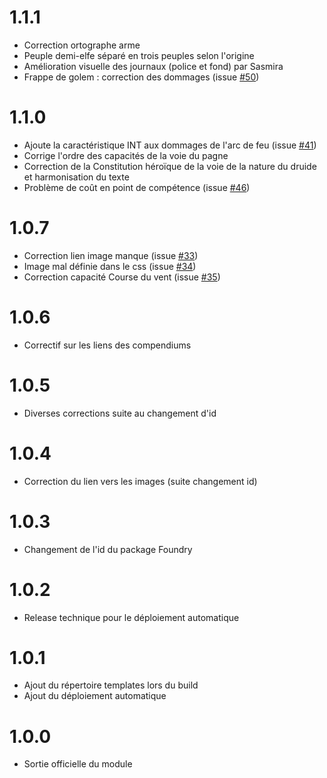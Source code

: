 # 1.1.1
- Correction ortographe arme
- Peuple demi-elfe séparé en trois peuples selon l'origine
- Amélioration visuelle des journaux (police et fond) par Sasmira
- Frappe de golem : correction des dommages (issue [#50](https://github.com/BlackBookEditions/foundry-cof2-base/issues/50))

# 1.1.0
- Ajoute la caractéristique INT aux dommages de l'arc de feu (issue [#41](https://github.com/BlackBookEditions/foundry-cof2-base/issues/41))
- Corrige l'ordre des capacités de la voie du pagne
- Correction de la Constitution héroïque de la voie de la nature du druide et harmonisation du texte
- Problème de coût en point de compétence (issue [#46](https://github.com/BlackBookEditions/foundry-cof2-base/issues/46))

# 1.0.7
- Correction lien image manque (issue [#33](https://github.com/BlackBookEditions/foundry-cof2-base/issues/33))
- Image mal définie dans le css (issue [#34](https://github.com/BlackBookEditions/foundry-cof2-base/issues/34))
- Correction capacité Course du vent (issue [#35](https://github.com/BlackBookEditions/foundry-cof2-base/issues/35))

# 1.0.6
- Correctif sur les liens des compendiums

# 1.0.5
- Diverses corrections suite au changement d'id

# 1.0.4
- Correction du lien vers les images (suite changement id)

# 1.0.3
- Changement de l'id du package Foundry

# 1.0.2
- Release technique pour le déploiement automatique

# 1.0.1
- Ajout du répertoire templates lors du build
- Ajout du déploiement automatique

# 1.0.0
- Sortie officielle du module